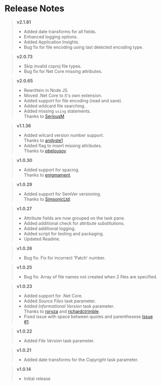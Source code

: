 # Release Notes
> **v2.1.81**
> - Added date transforms for all fields.
> - Enhanced logging options.
> - Added Application Insights.
> - Bug fix for file encoding using last detected encoding type.

> **v2.0.73**
> - Skip invalid csproj file types.
> - Bug fix for Net Core missing attributes.

> **v2.0.65**
> - Rewrittein in Node JS.
> - Moved .Net Core to it's own extension.
> - Added support for file encoding (read and save).
> - Added wildcard file searching.
> - Added missing `using` statements.  
> Thanks to [SeriousM](https://github.com/SeriousM)

> **v1.1.36**
> - Added wilcard version number support.  
> Thanks to [andyste1](https://github.com/andyste1)
> - Added flag to insert missing attributes.  
> Thanks to [pbelousov](https://github.com/pbelousov)

> **v1.0.30**
> - Added support for spacing.  
>  Thanks to [enigmament](https://github.com/enigmament).

> **v1.0.29**
> - Added support for SemVer versioning.  
>  Thanks to [SimsonicLtd](https://github.com/SimsonicLtd).

> **v1.0.27**
> - Attribute fields are now grouped on the task pane.
> - Added additional check for attribute substitutions.
> - Added additional logging.
> - Added script for testing and packaging.
> - Updated Readme.

> **v1.0.26**
> - Bug fix: Fix for incorrect 'Patch' number.

> **v1.0.25**
> - Bug fix: Array of file names not created when 2 files are specified.

> **v1.0.23**
> - Added support for .Net Core.
> - Added *Source Files* task parameter.
> - Added *Informational Version* task parameter.  
>  Thanks to [roryza](https://github.com/roryza) and [richardctrimble](https://github.com/richardctrimble).
> - Fixed issue with space between quotes and parenthesese [Issue #1](https://github.com/BMuuN/vsts-assemblyinfo-task/issues/1).

> **v1.0.22**
> - Added *File Version* task parameter.

> **v1.0.21**
> - Added date transforms for the *Copyright* task parameter.

> **v1.0.14**
> - Initial release